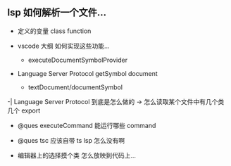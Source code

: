 ## lsp 如何解析一个文件...

- 定义的变量 class function

* vscode 大纲 如何实现这些功能...

  - executeDocumentSymbolProvider

* Language Server Protocol getSymbol document
  - textDocument/documentSymbol

-| Language Server Protocol 到底是怎么做的
-> 怎么读取某个文件中有几个类几个 export

- @ques executeCommand 能运行哪些 command

* @ques tsc 应该自带 ts lsp 怎么没有啊

- 编辑器上的选择摸个类 怎么放映到代码上...
